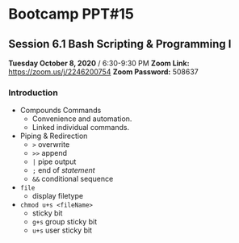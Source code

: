 

# Bootcamp PPT#15
## Session 6.1 Bash Scripting & Programming I
**Tuesday October 8, 2020** / 6:30-9:30 PM
**Zoom Link:** https://zoom.us/j/2246200754 
**Zoom Password:** 508637

### Introduction

- Compounds Commands
  - Convenience and automation.
  - Linked individual commands.
- Piping & Redirection
  - `>` overwrite
  - `>>` append
  - `|` pipe output 
  - `;` end of *statement*
  - `&&` conditional sequence
- `file` 
  - display filetype 
- `chmod u+s <fileName>` 
  - sticky bit
  - `g+s` group sticky bit
  - `u+s` user sticky bit

